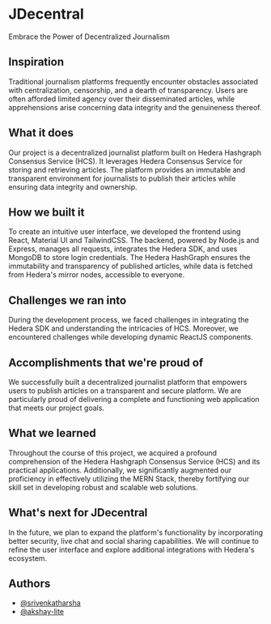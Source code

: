 # JDecentral
Embrace the Power of Decentralized Journalism
## Inspiration
Traditional journalism platforms frequently encounter obstacles associated with centralization, censorship, and a dearth of transparency. Users are often afforded limited agency over their disseminated articles, while apprehensions arise concerning data integrity and the genuineness thereof.
## What it does
Our project is a decentralized journalist platform built on Hedera Hashgraph Consensus Service (HCS). It leverages Hedera Consensus Service for storing and retrieving articles. The platform provides an immutable and transparent environment for journalists to publish their articles while ensuring data integrity and ownership.
## How we built it
To create an intuitive user interface, we developed the frontend using React, Material UI and TailwindCSS. The backend, powered by Node.js and Express, 
manages all requests, integrates the Hedera SDK, and uses MongoDB to store login credentials. 
The Hedera HashGraph ensures the immutability and transparency of published articles, while data is fetched from Hedera's mirror nodes, accessible to 
everyone.
## Challenges we ran into
During the development process, we faced challenges in integrating the Hedera SDK and understanding the intricacies of HCS. Moreover, we encountered challenges while developing dynamic ReactJS components.
## Accomplishments that we're proud of
We successfully built a decentralized journalist platform that empowers users to publish articles on a transparent and secure platform. We are particularly proud of delivering a complete and functioning web application that meets our project goals.
## What we learned
Throughout the course of this project, we acquired a profound comprehension of the Hedera Hashgraph Consensus Service (HCS) and its practical applications. Additionally, we significantly augmented our proficiency in effectively utilizing the MERN Stack, thereby fortifying our skill set in developing robust and scalable web solutions.
## What's next for JDecentral
In the future, we plan to expand the platform's functionality by incorporating better security, live chat and social sharing capabilities. We will continue to refine the user interface and explore additional integrations with Hedera's ecosystem.

## Authors
- [@srivenkatharsha](https://www.github.com/srivenkatharsha)
- [@akshay-lite](https://github.com/Sai-Akshay)











